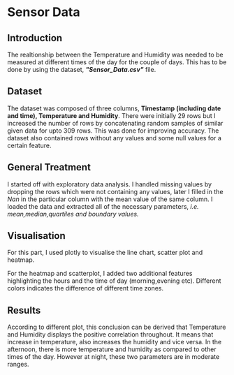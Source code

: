 # Sensor Data
## Introduction
The realtionship between the Temperature and Humidity was needed to be measured at different times of the day for the couple of days. This has to be done by using the dataset, ***"Sensor_Data.csv"*** file. 
## Dataset
The dataset was composed of three columns, **Timestamp (including date and time), Temperature and Humidity**. There were initially 29 rows but I increased the number of rows by concatenating random samples of similar given data for upto 309 rows. This was done for improving accuracy. The dataset also contained rows without any values and some null values for a certain feature.
## General Treatment
I started off with exploratory data analysis. I handled missing values by dropping the rows which were not containing any values, later I filled in the *Nan* in the particular column with the mean value of the same column. I loaded the data and extracted all of the necessary parameters, *i.e. mean,median,quartiles and boundary values.* 
## Visualisation
For this part, I used plotly to visualise the  line chart, scatter plot and heatmap. 

For the heatmap and scatterplot, I added two additional features highlighting the hours and the time of day (morning,evening etc). Different colors indicates the difference of different time zones.
## Results
According to different plot, this conclusion can be derived that Temperature and Humidity displays the positive correlation throughout. It means that increase in temperature, also increases the humidity and vice versa. In the afternoon, there is more temperature and humidity as compared to other times of the day. However at night, these two parameters are in moderate ranges.